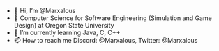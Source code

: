 - 👋 Hi, I’m @Marxalous
- 📕 Computer Science for Software Engineering (Simulation and Game Design) at Oregon State University
- 🌱 I’m currently learning Java, C, C++ 
- 📫 How to reach me Discord: @Marxalous, Twitter: @Marxalous

<!---
Marxalous/Marxalous is a ✨ special ✨ repository because its `README.md` (this file) appears on your GitHub profile.
You can click the Preview link to take a look at your changes.
--->
